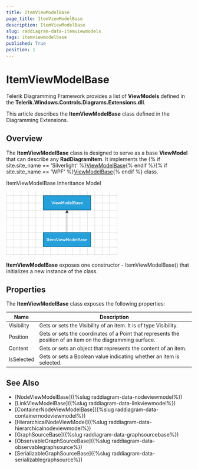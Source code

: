 ```yaml
---
title: ItemViewModelBase
page_title: ItemViewModelBase
description: ItemViewModelBase
slug: raddiagram-data-itemviewmodels
tags: itemviewmodelbase
published: True
position: 1
---
```


# ItemViewModelBase

Telerik Diagramming Framework provides a list of __ViewModels__ defined in the __Telerik.Windows.Controls.Diagrams.Extensions.dll__.	  

This article describes the __ItemViewModelBase__ class defined in the Diagramming Extensions.

## Overview

The __ItemViewModelBase__ class is designed to serve as a base __ViewModel__ that can describe any __RadDiagramItem__. It implements the {% if site.site_name == 'Silverlight' %}[ViewModelBase](http://www.telerik.com/help/silverlight/t_telerik_windows_controls_viewmodelbase.html){% endif %}{% if site.site_name == 'WPF' %}[ViewModelBase](http://www.telerik.com/help/wpf/t_telerik_windows_controls_viewmodelbase.html){% endif %} class.

ItemViewModelBase Inheritance Model
                  
![raddiagram-data-itemviewmodelbase](images/raddiagram-data-itemviewmodelbase.png)

__ItemViewModelBase__ exposes one constructor - ItemViewModelBase() that initializes a new instance of the class.	  

## Properties

The __ItemViewModelBase__ class exposes the following properties:
		
|Name|Description|
|----|-----------|
|Visibility|Gets or sets the Visibility of an item. It is of type Visibility.|
|Position|Gets or sets the coordinates of a Point that represents the position of an item on the diagramming surface.|
|Content|Gets or sets an object that represents the content of an item.|
|IsSelected|Gets or sets a Boolean value indicating whether an item is selected.|


## See Also
 * [NodeViewModelBase]({%slug raddiagram-data-nodeviewmodel%})
 * [LinkViewModelBase]({%slug raddiagram-data-linkviewmodel%})
 * [ContainerNodeViewModelBase]({%slug raddiagram-data-containernodeviewmodel%})
 * [HierarchicalNodeViewModel]({%slug raddiagram-data-hierarchicalnodeviewmodel%})
 * [GraphSourceBase]({%slug raddiagram-data-graphsourcebase%})
 * [ObservableGraphSourceBase]({%slug raddiagram-data-observablegraphsource%})
 * [SerializableGraphSourceBase]({%slug raddiagram-data-serializablegraphsource%})